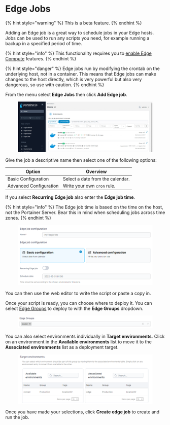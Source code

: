 # Edge Jobs

{% hint style="warning" %}
This is a beta feature.
{% endhint %}

Adding an Edge job is a great way to schedule jobs in your Edge hosts. Jobs can be used to run any scripts you need, for example running a backup in a specified period of time.

{% hint style="info" %}
This functionality requires you to [enable Edge Compute](../../admin/settings/edge/) features.
{% endhint %}

{% hint style="danger" %}
Edge jobs run by modifying the crontab on the underlying host, not in a container. This means that Edge jobs can make changes to the host directly, which is very powerful but also very dangerous, so use with caution.
{% endhint %}

From the menu select **Edge Jobs** then click **Add Edge job**.

<figure><img src="../../.gitbook/assets/2.15-edge-jobs.gif" alt=""><figcaption></figcaption></figure>

Give the job a descriptive name then select one of the following options:

| Option                 | Overview                         |
| ---------------------- | -------------------------------- |
| Basic Configuration    | Select a date from the calendar. |
| Advanced Configuration | Write your own `cron` rule.      |

If you select **Recurring Edge job** also enter the **Edge job time**.

{% hint style="info" %}
The Edge job time is based on the time on the host, not the Portainer Server. Bear this in mind when scheduling jobs across time zones.
{% endhint %}

<figure><img src="../../.gitbook/assets/2.15-edge-jobs-config.png" alt=""><figcaption></figcaption></figure>

You can then use the web editor to write the script or paste a copy in.

Once your script is ready, you can choose where to deploy it. You can select [Edge Groups](groups.md) to deploy to with the **Edge Groups** dropdown.

<figure><img src="../../.gitbook/assets/2.17-edge-jobs-groups.png" alt=""><figcaption></figcaption></figure>

You can also select environments individually in **Target environments**. Click on an environment in the **Available environments** list to move it to the **Associated environments** list as a deployment target.

<figure><img src="../../.gitbook/assets/2.15-edge-jobs-targetenvs.png" alt=""><figcaption></figcaption></figure>

Once you have made your selections, click **Create edge job** to create and run the job.
